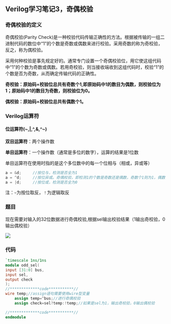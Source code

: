 ## Verilog学习笔记3，奇偶校验

### 奇偶校验的定义

奇偶校验(Parity Check)是一种校验代码传输正确性的方法。根据被传输的一组二进制代码的数位中“1”的个数是奇数或偶数来进行校验。采用奇数的称为奇校验，反之，称为偶校验。


采用何种校验是事先规定好的。通常专门设置一个奇偶校验位，用它使这组代码中“1”的个数为奇数或偶数。若用奇校验，则当接收端收到这组代码时，校验“1”的个数是否为奇数，从而确定传输代码的正确性。



**奇校验：原始码+校验位总共有奇数个1,即原始码中1的数目为偶数，则校验位为1；原始码中1的数目为奇数，则校验位为0。**

**偶校验：原始码+校验位总共有偶数个1。**

### Verilog运算符

#### 位运算符(~,|,^,&,^~)

**双目运算符**：两个操作数

**单目运算符**：一个操作数（通常是多位的数字），运算的结果是1位数

单目运算符在使用时指的是这个多位数中的每一个位相与（相或，异或等）

```verilog
a = &d;		//按位与，检测是否全为1
a = ^d;		//按位异或。奇偶校验，即检测1的个数是奇数还是偶数，奇数个1则为1，偶数个1则为0
a = |d;		//按位或，检测是否全为0
```

注：`~`为按位取反，`！`为逻辑取反

### 题目

现在需要对输入的32位数据进行奇偶校验,根据sel输出校验结果（1输出奇校验，0输出偶校验）

![](https://uploadfiles.nowcoder.com/images/20220315/110_1647318183585/42CD08E9562FE1299E66878122EABE6E)

### 代码

```verilog
`timescale 1ns/1ns
module odd_sel(
input [31:0] bus,
input sel,
output check
);
//*************code***********//
wire temp;//assign语句需要使用wire型变量
    assign temp=^bus;//进行奇偶校验
    assign check=sel?temp:!temp;//如果是sel为1，输出奇校验，0输出偶校验

//*************code***********//
endmodule
```

